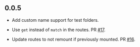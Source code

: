 0.0.5
-----

* Add custom name support for test folders.

* Use `get` instead of `match` in the routes. PR [#17](https://github.com/frodsan/qunit-rails/pull/17).

* Update routes to not remount if previously mounted. PR [#16](https://github.com/frodsan/qunit-rails/pull/16).
